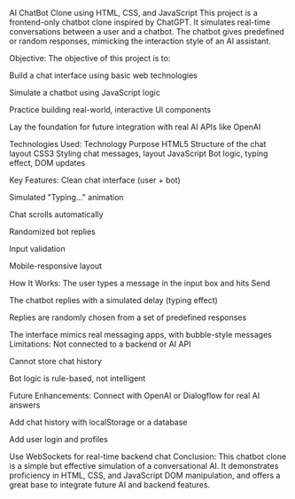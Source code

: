 AI ChatBot Clone using HTML, CSS, and JavaScript
This project is a frontend-only chatbot clone inspired by ChatGPT. It simulates real-time conversations between a user and a chatbot. The chatbot gives predefined or random responses, mimicking the interaction style of an AI assistant.

 Objective:
The objective of this project is to:

Build a chat interface using basic web technologies

Simulate a chatbot using JavaScript logic

Practice building real-world, interactive UI components

Lay the foundation for future integration with real AI APIs like OpenAI

Technologies Used:
Technology	Purpose
HTML5	Structure of the chat layout
CSS3	Styling chat messages, layout
JavaScript	Bot logic, typing effect, DOM updates

 Key Features: Clean chat interface (user + bot)

 Simulated "Typing..." animation

 Chat scrolls automatically

 Randomized bot replies

 Input validation

 Mobile-responsive layout

How It Works:
The user types a message in the input box and hits Send

The chatbot replies with a simulated delay (typing effect)

Replies are randomly chosen from a set of predefined responses

The interface mimics real messaging apps, with bubble-style messages
 Limitations:
Not connected to a backend or AI API

Cannot store chat history

Bot logic is rule-based, not intelligent

Future Enhancements:
Connect with OpenAI or Dialogflow for real AI answers

Add chat history with localStorage or a database

Add user login and profiles

Use WebSockets for real-time backend chat
Conclusion:
This chatbot clone is a simple but effective simulation of a conversational AI. It demonstrates proficiency in HTML, CSS, and JavaScript DOM manipulation, and offers a great base to integrate future AI and backend features.




